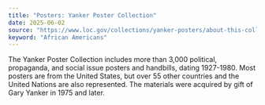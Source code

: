 ```yaml
---
title: "Posters: Yanker Poster Collection"
date: 2025-06-02
source: "https://www.loc.gov/collections/yanker-posters/about-this-collection/"
keyword: "African Americans"
---
```


The Yanker Poster Collection includes more than 3,000 political, propaganda, and social issue posters and handbills, dating 1927-1980. Most posters are from the United States, but over 55 other countries and the United Nations are also represented. The materials were acquired by gift of Gary Yanker in 1975 and later.

